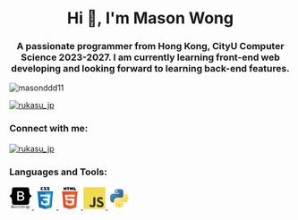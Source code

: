 <h1 align="center">Hi 👋, I'm Mason Wong</h1>
<h3 align="center">A passionate programmer from Hong Kong, CityU Computer Science 2023-2027. I am currently learning front-end web developing and looking forward to learning back-end features.</h3>

<p align="left"> <img src="https://komarev.com/ghpvc/?username=masonddd11&label=Profile%20views&color=0e75b6&style=flat" alt="masonddd11" /> </p>

<p align="left"> <a href="https://twitter.com/rukasu_jp" target="blank"><img src="https://img.shields.io/twitter/follow/rukasu_jp?logo=twitter&style=for-the-badge" alt="rukasu_jp" /></a> </p>

<h3 align="left">Connect with me:</h3>
<p align="left">
<a href="https://twitter.com/rukasu_jp" target="blank"><img align="center" src="https://raw.githubusercontent.com/rahuldkjain/github-profile-readme-generator/master/src/images/icons/Social/twitter.svg" alt="rukasu_jp" height="30" width="40" /></a>
</p>

<h3 align="left">Languages and Tools:</h3>
<p align="left"> <a href="https://getbootstrap.com" target="_blank" rel="noreferrer"> <img src="https://raw.githubusercontent.com/devicons/devicon/master/icons/bootstrap/bootstrap-plain-wordmark.svg" alt="bootstrap" width="40" height="40"/> </a> <a href="https://www.w3schools.com/css/" target="_blank" rel="noreferrer"> <img src="https://raw.githubusercontent.com/devicons/devicon/master/icons/css3/css3-original-wordmark.svg" alt="css3" width="40" height="40"/> </a> <a href="https://www.w3.org/html/" target="_blank" rel="noreferrer"> <img src="https://raw.githubusercontent.com/devicons/devicon/master/icons/html5/html5-original-wordmark.svg" alt="html5" width="40" height="40"/> </a> <a href="https://developer.mozilla.org/en-US/docs/Web/JavaScript" target="_blank" rel="noreferrer"> <img src="https://raw.githubusercontent.com/devicons/devicon/master/icons/javascript/javascript-original.svg" alt="javascript" width="40" height="40"/> </a> <a href="https://www.python.org" target="_blank" rel="noreferrer"> <img src="https://raw.githubusercontent.com/devicons/devicon/master/icons/python/python-original.svg" alt="python" width="40" height="40"/> </a> </p>
